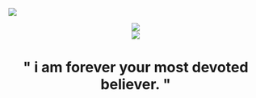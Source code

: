 ![](https://64.media.tumblr.com/3a9e2df4f0db1ed50526ee3fc96109c5/9294095bd274d868-af/s2048x3072/649f88015645d780cf4d91f1d7e015f389dac7f7.pnj)
<div align="center">
	<img src="https://i.pinimg.com/736x/fc/1d/ac/fc1dac4ebec1a9a020af8ecf54e6b2fc.jpg">
</div>
<div align="center">
	<img src="https://64.media.tumblr.com/bb382a5587b4881cb092b7511f56c2f0/9294095bd274d868-e1/s2048x3072/e070fe5d6b75ab67aee8b360a22c537f84e6ba0c.pnj">
</div>
<div align="center">
<h1>
" i am forever your most devoted believer. "
<h1>
</div>
